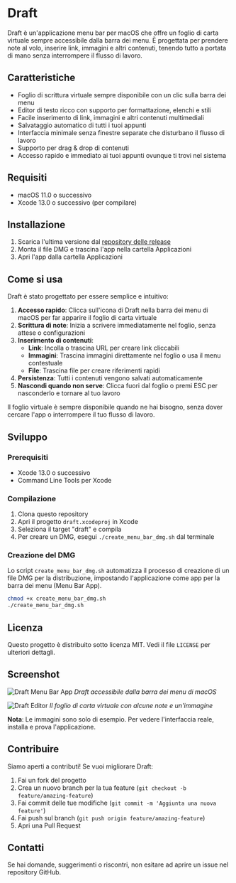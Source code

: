 # Draft

Draft è un'applicazione menu bar per macOS che offre un foglio di carta virtuale sempre accessibile dalla barra dei menu. È progettata per prendere note al volo, inserire link, immagini e altri contenuti, tenendo tutto a portata di mano senza interrompere il flusso di lavoro.

## Caratteristiche

- Foglio di scrittura virtuale sempre disponibile con un clic sulla barra dei menu
- Editor di testo ricco con supporto per formattazione, elenchi e stili
- Facile inserimento di link, immagini e altri contenuti multimediali
- Salvataggio automatico di tutti i tuoi appunti
- Interfaccia minimale senza finestre separate che disturbano il flusso di lavoro
- Supporto per drag & drop di contenuti
- Accesso rapido e immediato ai tuoi appunti ovunque ti trovi nel sistema

## Requisiti

- macOS 11.0 o successivo
- Xcode 13.0 o successivo (per compilare)

## Installazione

1. Scarica l'ultima versione dal [repository delle release](https://github.com/USERNAME/draft/releases)
2. Monta il file DMG e trascina l'app nella cartella Applicazioni
3. Apri l'app dalla cartella Applicazioni

## Come si usa

Draft è stato progettato per essere semplice e intuitivo:

1. **Accesso rapido**: Clicca sull'icona di Draft nella barra dei menu di macOS per far apparire il foglio di carta virtuale
2. **Scrittura di note**: Inizia a scrivere immediatamente nel foglio, senza attese o configurazioni
3. **Inserimento di contenuti**:
   - **Link**: Incolla o trascina URL per creare link cliccabili
   - **Immagini**: Trascina immagini direttamente nel foglio o usa il menu contestuale
   - **File**: Trascina file per creare riferimenti rapidi
4. **Persistenza**: Tutti i contenuti vengono salvati automaticamente
5. **Nascondi quando non serve**: Clicca fuori dal foglio o premi ESC per nasconderlo e tornare al tuo lavoro

Il foglio virtuale è sempre disponibile quando ne hai bisogno, senza dover cercare l'app o interrompere il tuo flusso di lavoro.

## Sviluppo

### Prerequisiti

- Xcode 13.0 o successivo
- Command Line Tools per Xcode

### Compilazione

1. Clona questo repository
2. Apri il progetto `draft.xcodeproj` in Xcode
3. Seleziona il target "draft" e compila
4. Per creare un DMG, esegui `./create_menu_bar_dmg.sh` dal terminale

### Creazione del DMG

Lo script `create_menu_bar_dmg.sh` automatizza il processo di creazione di un file DMG per la distribuzione, impostando l'applicazione come app per la barra dei menu (Menu Bar App).

```bash
chmod +x create_menu_bar_dmg.sh
./create_menu_bar_dmg.sh
```

## Licenza

Questo progetto è distribuito sotto licenza MIT. Vedi il file `LICENSE` per ulteriori dettagli.

## Screenshot

![Draft Menu Bar App](screenshots/draft_menu_bar.png)
*Draft accessibile dalla barra dei menu di macOS*

![Draft Editor](screenshots/draft_editor.png)
*Il foglio di carta virtuale con alcune note e un'immagine*

**Nota**: Le immagini sono solo di esempio. Per vedere l'interfaccia reale, installa e prova l'applicazione.

## Contribuire

Siamo aperti a contributi! Se vuoi migliorare Draft:

1. Fai un fork del progetto
2. Crea un nuovo branch per la tua feature (`git checkout -b feature/amazing-feature`)
3. Fai commit delle tue modifiche (`git commit -m 'Aggiunta una nuova feature'`)
4. Fai push sul branch (`git push origin feature/amazing-feature`)
5. Apri una Pull Request

## Contatti

Se hai domande, suggerimenti o riscontri, non esitare ad aprire un issue nel repository GitHub.
